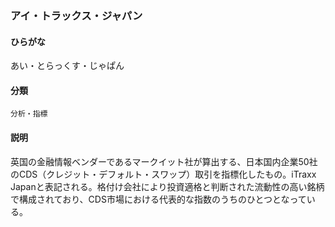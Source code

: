 <div style="display:none;">

## [あ行](securities-terms?id=あ行)

</div>

### アイ・トラックス・ジャパン

#### ひらがな

あい・とらっくす・じゃぱん

#### 分類

`分析・指標`

#### 説明

英国の金融情報ベンダーであるマークイット社が算出する、日本国内企業50社のCDS（クレジット・デフォルト・スワップ）取引を指標化したもの。iTraxx Japanと表記される。格付け会社により投資適格と判断された流動性の高い銘柄で構成されており、CDS市場における代表的な指数のうちのひとつとなっている。

<div style="display:none;">

## [か行](securities-terms?id=か行)
## [さ行](securities-terms?id=さ行)
## [た行](securities-terms?id=た行)
## [な行](securities-terms?id=な行)
## [は行](securities-terms?id=は行)
## [ま行](securities-terms?id=ま行)
## [や行](securities-terms?id=や行)
## [ら行](securities-terms?id=ら行)
## [わ行](securities-terms?id=わ行)
## [英数字・記号](securities-terms?id=英数字・記号)

</div>

